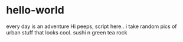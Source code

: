 # hello-world
every day is an adventure
Hi peeps,
script here.. i take random pics of urban stuff that looks cool.
sushi n green tea rock

